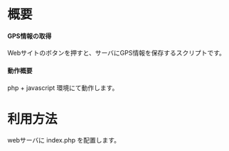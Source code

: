 # 概要

#### GPS情報の取得

Webサイトのボタンを押すと、サーバにGPS情報を保存するスクリプトです。

#### 動作概要

php + javascript 環境にて動作します。

# 利用方法

webサーバに index.php を配置します。
